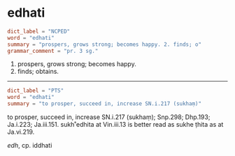 # edhati

``` toml
dict_label = "NCPED"
word = "edhati"
summary = "prospers, grows strong; becomes happy. 2. finds; o"
grammar_comment = "pr. 3 sg."
```

1. prospers, grows strong; becomes happy.
2. finds; obtains.

--------------------

``` toml
dict_label = "PTS"
word = "edhati"
summary = "to prosper, succeed in, increase SN.i.217 (sukhaṃ)"
```

to prosper, succeed in, increase SN.i.217 (sukhaṃ); Snp.298; Dhp.193; Ja.i.223; Ja.iii.151. sukh˚edhita at Vin.iii.13 is better read as sukhe ṭhita as at Ja.vi.219.

*edh*, cp. iddhati

